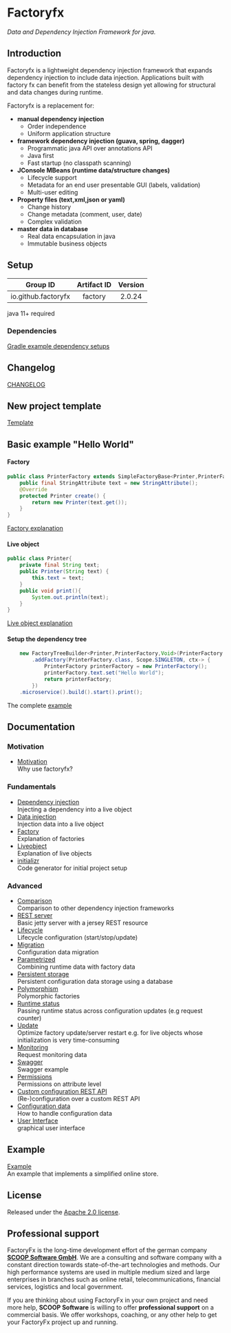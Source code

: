 # Factoryfx

*Data and Dependency Injection Framework for java.*

## Introduction

Factoryfx is a lightweight dependency injection framework that expands dependency injection to include data injection.
Applications built with factory fx can benefit from the stateless design yet allowing for structural and data changes during runtime.

Factoryfx is a replacement for:
* **manual dependency injection**
  * Order independence
  * Uniform application structure
* **framework dependency injection (guava, spring, dagger)**
  * Programmatic java API over annotations API
  * Java first
  * Fast startup (no classpath scanning)
* **JConsole MBeans (runtime data/structure changes)**
  * Lifecycle support
  * Metadata for an end user presentable GUI (labels, validation)
  * Multi-user editing
* **Property files (text,xml,json or yaml)**
  * Change history
  * Change metadata (comment, user, date)
  * Complex validation
* **master data in database**
  * Real data encapsulation in java
  * Immutable business objects

## Setup

| Group ID            | Artifact ID | Version |
| :-----------------: | :---------: | :-----: |
| io.github.factoryfx | factory  | 2.0.24  |

java 11+ required

### Dependencies
[Gradle example dependency setups](docu/src/main/java/io/github/factoryfx/docu/dependencysetup)

## Changelog
[CHANGELOG](CHANGELOG.md)

## New project template
[Template](https://github.com/factoryfx/factoryfx-project-template)

## Basic example "Hello World" 
#### Factory
```java
public class PrinterFactory extends SimpleFactoryBase<Printer,PrinterFactory> {
    public final StringAttribute text = new StringAttribute();
    @Override
    protected Printer create() {
        return new Printer(text.get());
    }
}
```
[Factory explanation](docu/src/main/java/io/github/factoryfx/docu/factorylayer)
#### Live object
```java
public class Printer{
    private final String text;
    public Printer(String text) {
        this.text = text;
    }
    public void print(){
        System.out.println(text);
    }
}
```
[Live object explanation](docu/src/main/java/io/github/factoryfx/docu/liveobjects)
#### Setup the dependency tree
```java
    new FactoryTreeBuilder<Printer,PrinterFactory,Void>(PrinterFactory.class)
        .addFactory(PrinterFactory.class, Scope.SINGLETON, ctx-> {
            PrinterFactory printerFactory = new PrinterFactory();
            printerFactory.text.set("Hello World");
            return printerFactory;
        })
    .microservice().build().start().print();
```
The complete [example](docu/src/main/java/io/github/factoryfx/docu/helloworld) 

## Documentation

### Motivation
* [Motivation](docu/src/main/java/io/github/factoryfx/docu/motivation)  
Why use factoryfx?

### Fundamentals
* [Dependency injection](docu/src/main/java/io/github/factoryfx/docu/dependencyinjection)  
Injecting a dependency into a live object
* [Data injection](docu/src/main/java/io/github/factoryfx/docu/datainjection)  
Injection data into a live object
* [Factory](docu/src/main/java/io/github/factoryfx/docu/factorylayer)  
Explanation of factories
* [Liveobject](docu/src/main/java/io/github/factoryfx/docu/liveobjects)  
Explanation of live objects
* [initializr](docu/src/main/java/io/github/factoryfx/docu/initializr)  
Code generator for initial project setup

### Advanced
* [Comparison](docu/src/main/java/io/github/factoryfx/docu/comparison)  
Comparison to other dependency injection frameworks
* [REST server](docu/src/main/java/io/github/factoryfx/docu/restserver)  
Basic jetty server with a jersey REST resource
* [Lifecycle](docu/src/main/java/io/github/factoryfx/docu/lifecycle)  
Lifecycle configuration (start/stop/update)
* [Migration](docu/src/main/java/io/github/factoryfx/docu/migration)  
Configuration data migration
* [Parametrized](docu/src/main/java/io/github/factoryfx/docu/parametrized)  
Combining runtime data with factory data
* [Persistent storage](docu/src/main/java/io/github/factoryfx/docu/persistentstorage)  
Persistent configuration data storage using a database
* [Polymorphism](docu/src/main/java/io/github/factoryfx/docu/polymorphism)  
Polymorphic factories
* [Runtime status](docu/src/main/java/io/github/factoryfx/docu/runtimestatus)  
Passing runtime status across configuration updates (e.g request counter)
* [Update](docu/src/main/java/io/github/factoryfx/docu/update)  
Optimize factory update/server restart e.g. for live objects whose initialization is very time-consuming
* [Monitoring](docu/src/main/java/io/github/factoryfx/docu/monitoring)  
Request monitoring data 
* [Swagger](docu/src/main/java/io/github/factoryfx/docu/swagger)  
Swagger example 
* [Permissions](docu/src/main/java/io/github/factoryfx/docu/permission)  
Permissions on attribute level
* [Custom configuration REST API](docu/src/main/java/io/github/factoryfx/docu/customconfig)  
(Re-)configuration over a custom REST API
* [Configuration data](docu/src/main/java/io/github/factoryfx/docu/configurationdata)  
How to handle configuration data
* [User Interface](docu/src/main/java/io/github/factoryfx/docu/gui)  
graphical user interface

## Example

[Example](https://github.com/factoryfx/factoryfx/tree/master/example/src/main/java/io/github/factoryfx/example)<br>An example that implements a simplified online store.

## License

Released under the [Apache 2.0 license](http://www.apache.org/licenses/LICENSE-2.0.html).

## Professional support 

FactoryFx is the long-time development effort of the german company [**SCOOP Software GmbH**](https://www.scoop-software.de/en/). We are a consulting and software company with a constant direction towards state-of-the-art technologies and methods. Our high performance systems are used in multiple medium sized and large enterprises in branches such as online retail, telecommunications, financial services, logistics and local government.

If you are thinking about using FactoryFx in your own project and need more help, **SCOOP Software** is willing to offer **professional support** on a commercial basis. We offer workshops, coaching, or any other help to get your FactoryFx project up and running.
